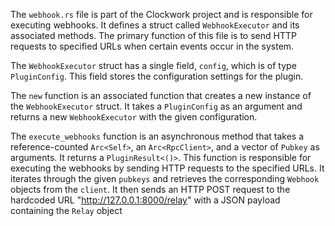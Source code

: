 The `webhook.rs` file is part of the Clockwork project and is responsible for executing webhooks. It defines a struct called `WebhookExecutor` and its associated methods. The primary function of this file is to send HTTP requests to specified URLs when certain events occur in the system.

The `WebhookExecutor` struct has a single field, `config`, which is of type `PluginConfig`. This field stores the configuration settings for the plugin.

The `new` function is an associated function that creates a new instance of the `WebhookExecutor` struct. It takes a `PluginConfig` as an argument and returns a new `WebhookExecutor` with the given configuration.

The `execute_webhooks` function is an asynchronous method that takes a reference-counted `Arc<Self>`, an `Arc<RpcClient>`, and a vector of `Pubkey` as arguments. It returns a `PluginResult<()>`. This function is responsible for executing the webhooks by sending HTTP requests to the specified URLs. It iterates through the given `pubkeys` and retrieves the corresponding `Webhook` objects from the `client`. It then sends an HTTP POST request to the hardcoded URL "http://127.0.0.1:8000/relay" with a JSON payload containing the `Relay` object